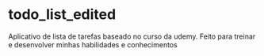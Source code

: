 # todo_list_edited

Aplicativo de lista de tarefas baseado no curso da udemy.
Feito para treinar e desenvolver minhas habilidades e conhecimentos
